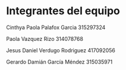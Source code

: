 # Integrantes del equipo 

Cinthya Paola Palafox Garcia 315297324

Paola Vazquez Rizo 314078768

Jesus Daniel Verdugo Rodriguez 417092056

Gerardo Damián García Méndez  315035971

